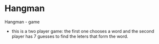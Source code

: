 # Hangman
Hangman - game
 - this is a two player game: the first one chooses a word and the second player has 7 guesses to find the leters that form the word.
